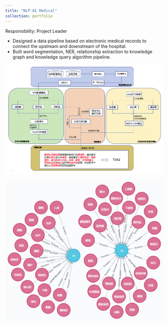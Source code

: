 ```yaml
---
title: "NLP-AI Medical"
collection: portfolio
---
```


Responsibility: Project Leader 
- Designed a data pipeline based on electronic medical records to connect the upstream and downstream of the hospital.
- Built word segmentation, NER, relationship extraction to knowledge graph and knowledge query algorithm pipeline.

<img src='/images/NLP_medical.png'>
<br />
<br />
<img src='/images/knowledge_graph_medical.png'>
